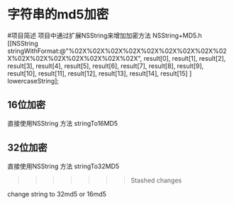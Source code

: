 字符串的md5加密
====
#项目简述
项目中通过扩展NSString来增加加密方法
NSString+MD5.h <br>
[[NSString stringWithFormat:@"%02X%02X%02X%02X%02X%02X%02X%02X%02X%02X%02X%02X%02X%02X%02X%02X",
result[0], result[1], result[2], result[3],
result[4], result[5], result[6], result[7],
result[8], result[9], result[10], result[11],
result[12], result[13], result[14], result[15]
] lowercaseString];
## 16位加密
直接使用NSString 方法 stringTo16MD5
## 32位加密
直接使用NSString 方法 stringTo32MD5
>>>>>>> Stashed changes

change string to 32md5 or 16md5
